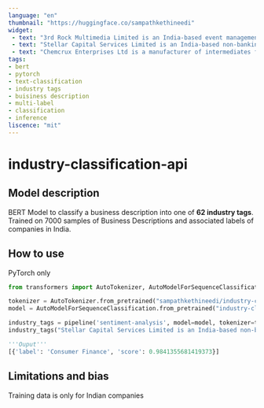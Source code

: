 ```yaml
---
language: "en"
thumbnail: "https://huggingface.co/sampathkethineedi"
widget:
 - text: "3rd Rock Multimedia Limited is an India-based event management company. The Company conducts film promotions, international events, corporate events and cultural events. The Company's entertainment properties include 3rd Rock Fashion Fiesta and 3rd Rock Calendar. The Company's association with various events in Mumbai includes Bryan Adam's Live in Concert, Michael Learns to Rock (MLTR) Eternity Concert, 3rd Rock's Calendar Launch 2011-2012, Airtel I Phone 4 Launch and ISPL Cricket Tournament 2012."
 - text: "Stellar Capital Services Limited is an India-based non-banking financial company. The Company is mainly engaged in the business of providing loans and advances and investing in shares, both quoted and unquoted. The Company's segments are trading in share and securities, and advancing of loans. The trading in share and securities segment includes trading in quoted equity shares, mutual funds, bonds, futures and options, and currency. The Company's financial services include inter corporate deposits, financial consultancy, retail initial public offering (IPO) funding, loan against property, management consultancy, personal loans and unsecured loans."
 - text: "Chemcrux Enterprises Ltd is a manufacturer of intermediates for bulk drugs, and dyes and pigments. The Company's products include 2 Chloro Benzoic Acid; 3 Chloro Benzoic Acid; 4 Chloro Benzoic Acid; 4 Nitro Benzoic Acid; 2,4 Dichloro Benzoic Acid; 4 Chloro 3 Nitro Benzoic Acid; 2 Chloro 5 Nitro Benzoic Acid; Meta Nitro Benzoic Acid; Lassamide, and Meta Chloro Per Benzoic Acid. The Company also offers various products on custom requirements, including Aceturic Acid; Meta Chloro Benzoyl Chloride; 3-Nitro-4-Methoxy Benzoic Acid; 2 Amino 5 Sulfonamide Benzoic Acid; 3,4 Dichloro Benzoic Acid; 5-Nitro Salycylic Acid, and 4-Chloro Benzoic Acid -3-Sulfonamide. The Company's plant has a capacity of 120 metric tons per month. The Company exports to Europe, Japan, the Middle East and East Africa. It is engaged in development and execution of various processes, such as High Pressure Oxidation, Nitration and Chloro Sulfonation."
tags:
- bert
- pytorch
- text-classification
- industry tags
- buisiness description
- multi-label 
- classification
- inference
liscence: "mit"
---
```


# industry-classification-api

## Model description

BERT Model to classify a business description into one of **62 industry tags**. 
Trained on 7000 samples of Business Descriptions and associated labels of companies in India.

## How to use

PyTorch only

```python
from transformers import AutoTokenizer, AutoModelForSequenceClassification, pipeline

tokenizer = AutoTokenizer.from_pretrained("sampathkethineedi/industry-classification")  
model = AutoModelForSequenceClassification.from_pretrained("industry-classification")

industry_tags = pipeline('sentiment-analysis', model=model, tokenizer=tokenizer)
industry_tags("Stellar Capital Services Limited is an India-based non-banking financial company ... loan against property, management consultancy, personal loans and unsecured loans.")

'''Ouput'''
[{'label': 'Consumer Finance', 'score': 0.9841355681419373}]
```

## Limitations and bias
Training data is only for Indian companies
